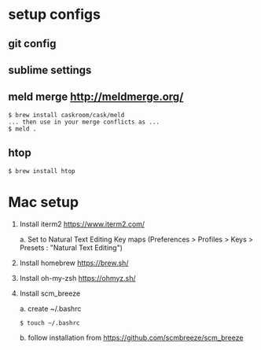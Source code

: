 # setup configs

## git config

## sublime settings

## meld merge http://meldmerge.org/
    $ brew install caskroom/cask/meld
    ... then use in your merge conflicts as ...
    $ meld .

## htop 
    $ brew install htop

# Mac setup
1. Install iterm2 https://www.iterm2.com/

     a. Set to Natural Text Editing Key maps (Preferences > Profiles > Keys > Presets : "Natural Text Editing")
     
2. Install homebrew https://brew.sh/
3. Install oh-my-zsh https://ohmyz.sh/
4. Install scm_breeze
     
    a. create ~/.bashrc 
       
       $ touch ~/.bashrc
    b. follow installation from https://github.com/scmbreeze/scm_breeze
